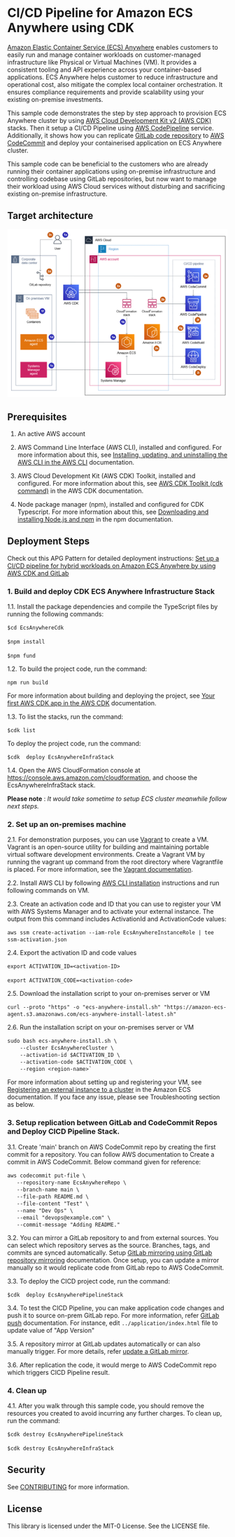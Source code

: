 # CI/CD Pipeline for Amazon ECS Anywhere using CDK
[Amazon Elastic Container Service (ECS) Anywhere](https://aws.amazon.com/ecs/anywhere/) enables customers to easily run and manage container workloads on customer-managed infrastructure like Physical or Virtual Machines (VM). It provides a consistent tooling and API experience across your container-based applications. ECS Anywhere helps customer to reduce infrastructure and operational cost, also mitigate the complex local container orchestration. It ensures compliance requirements and provide scalability using your existing on-premise investments. 

 This sample code demonstrates the step by step approach to provision ECS Anywhere cluster by using [AWS Cloud Development Kit v2 (AWS CDK)](https://aws.amazon.com/cdk/) stacks. Then it setup a CI/CD Pipeline using [AWS CodePipeline](https://aws.amazon.com/codepipeline/) service. Additionally, it shows how you can replicate [GitLab code repository](https://docs.gitlab.com/ee/user/project/repository/) to [AWS CodeCommit](https://aws.amazon.com/codecommit/) and deploy your containerised application on ECS Anywhere cluster. 

This sample code can be beneficial to the customers who are already running their container applications using on-premise infrastructure and controlling codebase using GitLab repositories, but now want to manage their workload using AWS Cloud services without disturbing and sacrificing existing on-premise infrastructure.

## Target architecture 

![ECS-A](./images/ecs-a-pipeline.png)

## Prerequisites 

1. An active AWS account

2. AWS Command Line Interface (AWS CLI), installed and configured. For more information about this, see [Installing, updating, and uninstalling the AWS CLI in the AWS CLI](https://docs.aws.amazon.com/cli/latest/userguide/getting-started-install.html) documentation. 

3. AWS Cloud Development Kit (AWS CDK) Toolkit, installed and configured. For more information about this, see [AWS CDK Toolkit (cdk command)](https://docs.aws.amazon.com/cdk/latest/guide/cli.html) in the AWS CDK documentation.

4. Node package manager (npm), installed and configured for CDK Typescript. For more information about this, see [Downloading and installing Node.js and npm](https://docs.npmjs.com/downloading-and-installing-node-js-and-npm) in the npm documentation.

## Deployment Steps

Check out this APG Pattern for detailed deployment instructions: [Set up a CI/CD pipeline for hybrid workloads on Amazon ECS Anywhere by using AWS CDK and GitLab](https://docs.aws.amazon.com/prescriptive-guidance/latest/patterns/set-up-a-ci-cd-pipeline-for-hybrid-workloads-on-amazon-ecs-anywhere-by-using-aws-cdk-and-gitlab.html?did=pg_card&trk=pg_card)

### 1. Build and deploy CDK ECS Anywhere Infrastructure Stack

1.1. Install the package dependencies and compile the TypeScript files by running the following commands:

```
$cd EcsAnywhereCdk

$npm install

$npm fund
```
1.2. To build the project code, run the command:

```
npm run build
```
For more information about building and deploying the project, see [Your first AWS CDK app in the AWS CDK](https://docs.aws.amazon.com/cdk/latest/guide/hello_world.html#:~:text=the%20third%20parameter.-,Synthesize%20an%20AWS%20CloudFormation%20template,-Synthesize%20an%20AWS) documentation.

1.3. To list the stacks, run the command:

```
$cdk list
```    
To deploy the project code, run the command:
```
$cdk  deploy EcsAnywhereInfraStack
```
1.4. Open the AWS CloudFormation console at https://console.aws.amazon.com/cloudformation, and choose the EcsAnywhereInfraStack stack. 


**Please note** : *It would take sometime to setup ECS cluster meanwhile follow next steps.*

### 2. Set up an on-premises machine

2.1.  For demonstration purposes, you can use [Vagrant](https://www.vagrantup.com/) to create a VM. Vagrant is an open-source utility for building and maintaining portable virtual software development environments. Create a Vagrant VM by running the vagrant up command from the root directory where Vagrantfile is placed. For more information, see the [Vagrant documentation](https://www.vagrantup.com/docs/cli/up).

2.2.  Install AWS CLI by following [AWS CLI installation](https://docs.aws.amazon.com/cli/latest/userguide/getting-started-install.html) instructions and run following commands on VM. 

2.3. Create an activation code and ID that you can use to register your VM with AWS Systems Manager and to activate your external instance. The output from this command includes ActivationId and ActivationCode values: 

```
aws ssm create-activation --iam-role EcsAnywhereInstanceRole | tee ssm-activation.json
```

2.4. Export the activation ID and code values
```
export ACTIVATION_ID=<activation-ID>

export ACTIVATION_CODE=<activation-code>
```
2.5. Download the installation script to your on-premises server or VM
```
curl --proto "https" -o "ecs-anywhere-install.sh" "https://amazon-ecs-agent.s3.amazonaws.com/ecs-anywhere-install-latest.sh"
```
2.6. Run the installation script on your on-premises server or VM
```
sudo bash ecs-anywhere-install.sh \
    --cluster EcsAnywhereCluster \
    --activation-id $ACTIVATION_ID \
    --activation-code $ACTIVATION_CODE \
    --region <region-name>`
 ```

For more information about setting up and registering your VM, see [Registering an external instance to a cluster](https://docs.amazonaws.cn/en_us/AmazonECS/latest/developerguide/ecs-anywhere-registration.html) in the Amazon ECS documentation. If you face any issue, please see Troubleshooting section as below. 

### 3. Setup replication between GitLab and CodeCommit Repos and Deploy CICD Pipeline Stack.

3.1. Create 'main' branch on AWS CodeCommit repo by creating the first commit for a repository. You can follow AWS documentation to Create a commit in AWS CodeCommit. Below command given for reference:

 ```
aws codecommit put-file \
    --repository-name EcsAnywhereRepo \
    --branch-name main \
    --file-path README.md \
    --file-content "Test" \
    --name "Dev Ops" \
    --email "devops@example.com" \
    --commit-message "Adding README."
 ```

3.2. You can mirror a GitLab repository to and from external sources. You can select which repository serves as the source. Branches, tags, and commits are synced automatically. Setup [GitLab mirroring using GitLab repository mirroring](https://docs.gitlab.com/ee/user/project/repository/mirror/) documentation. Once setup, you can update a mirror manually so it would replicate code from GitLab repo to AWS CodeCommit.

3.3. To deploy the CICD project code, run the command:

```
$cdk  deploy EcsAnywherePipelineStack
```

3.4. To test the CICD Pipeline, you can make application code changes and push it to source on-prem GitLab repo. For more information, refer [GitLab push](https://docs.gitlab.com/ee/user/project/push_options.html) documentation. For instance, edit  `../application/index.html`  file to update value of "App Version" 

3.5. A repository mirror at GitLab updates automatically or can also manually trigger. For more details, refer [update a GitLab mirror](https://docs.gitlab.com/ee/user/project/repository/mirror/#update-a-mirror). 

3.6. After replication the code, it would merge to AWS CodeCommit repo which triggers CICD Pipeline result.

### 4. Clean up
4.1. After you walk through this sample code, you should remove the resources you created to avoid incurring any further charges. To clean up, run the command:

```
$cdk destroy EcsAnywherePipelineStack

$cdk destroy EcsAnywhereInfraStack
```


## Security

See [CONTRIBUTING](CONTRIBUTING.md#security-issue-notifications) for more information.



## License

This library is licensed under the MIT-0 License. See the LICENSE file.


